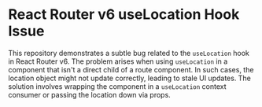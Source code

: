 # React Router v6 useLocation Hook Issue

This repository demonstrates a subtle bug related to the `useLocation` hook in React Router v6.  The problem arises when using `useLocation` in a component that isn't a direct child of a route component. In such cases, the location object might not update correctly, leading to stale UI updates.  The solution involves wrapping the component in a `useLocation` context consumer or passing the location down via props.